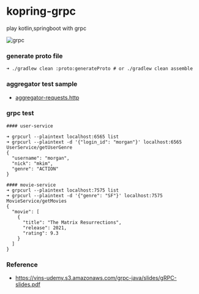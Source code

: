 # kopring-grpc

play kotlin,springboot with grpc

![grpc](https://user-images.githubusercontent.com/85666242/148494484-eacd31bc-0353-4d96-912a-3ed8d658388a.png)


### generate proto file

```
➜ ./gradlew clean :proto:generateProto # or ./gradlew clean assemble
```

### aggregator test sample

- [aggregator-requests.http](./aggregator-service/src/main/resources/aggregator-requests.http)

### grpc test

```
#### user-service

➜ grpcurl --plaintext localhost:6565 list
➜ grpcurl --plaintext -d '{"login_id": "morgan"}' localhost:6565 UserService/getUserGenre
{
  "username": "morgan",
  "nick": "mkim",
  "genre": "ACTION"
}

#### movie-service
➜ grpcurl --plaintext localhost:7575 list
➜ grpcurl --plaintext -d '{"genre": "SF"}' localhost:7575 MovieService/getMovies
{
  "movie": [
    {
      "title": "The Matrix Resurrections",
      "release": 2021,
      "rating": 9.3
    }
  ]
}
```

### Reference

- https://vins-udemy.s3.amazonaws.com/grpc-java/slides/gRPC-slides.pdf
